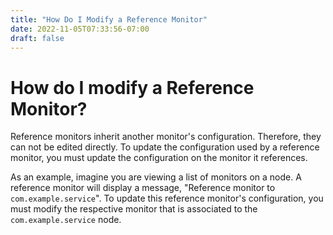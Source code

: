 ```yaml
---
title: "How Do I Modify a Reference Monitor"
date: 2022-11-05T07:33:56-07:00
draft: false
---
```


# How do I modify a Reference Monitor?

Reference monitors inherit another monitor's configuration. Therefore, they can not be edited directly. To update the configuration used by a reference monitor, you must update the configuration on the monitor it references.

As an example, imagine you are viewing a list of monitors on a node. A reference monitor will display a message, "Reference monitor to `com.example.service`". To update this reference monitor's configuration, you must modify the respective monitor that is associated to the `com.example.service` node.
